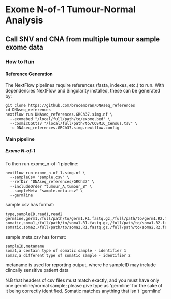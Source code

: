 # Exome N-of-1 Tumour-Normal Analysis
## Call SNV and CNA from multiple tumour sample exome data
### How to Run
#### Reference Generation
The NextFlow pipelines require references (fasta, indexes, etc.) to run. With dependencies NextFlow and Singularity installed, these can be generated by:
```
git clone https://github.com/brucemoran/DNAseq_references
cd DNAseq_references
nextflow run DNAseq_references.GRCh37.simg.nf \
  --exomebed "/local/full/path/to/exome.bed" \
  --cosmicCGCtsv "/local/full/path/to/COSMIC_Census.tsv" \
  -c DNAseq_references.GRCh37.simg.nextflow.config
```

#### Main pipeline
##### Exome N-of-1
To then run exome_n-of-1 pipeline:
```
nextflow run exome_n-of-1.simg.nf \
  --sampleCsv "sample.csv" \
  --refDir "DNAseq_references/GRCh37" \
  --includeOrder "tumour_A,tumour_B" \
  --sampleMeta "sample.meta.csv" \
  --germline
```
sample.csv has format:
```
type,sampleID,read1,read2
germline,germ1,/full/path/to/germ1.R1.fastq.gz,/full/path/to/germ1.R2.fastq.gz
somatic,soma1,/full/path/to/soma1.R1.fastq.gz,/full/path/to/soma1.R2.fastq.gz
somatic,soma2,/full/path/to/soma2.R1.fastq.gz,/full/path/to/soma2.R2.fastq.gz
```

sample.meta.csv has format:
```
sampleID,metaname
soma1,a certain type of somatic sample - identifier 1
soma2,a different type of somatic sample - identifier 2
```

metaname is used for reporting output, where he sampleID may include clincally sensitive patient data

N.B that headers of csv files must match exactly, and you must have only one germline/normal sample; please give type as 'germline' for the sake of it being correctly identified. Somatic matches anything that isn't 'germline'
